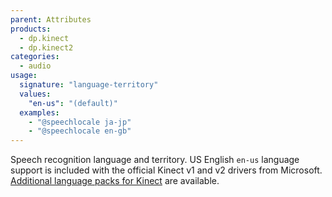 ```yaml
---
parent: Attributes
products:
  - dp.kinect
  - dp.kinect2
categories:
  - audio
usage:
  signature: "language-territory"
  values:
    "en-us": "(default)"
  examples:
    - "@speechlocale ja-jp"
    - "@speechlocale en-gb"
---
```


Speech recognition language and territory. US English `en-us` language support
is included with the official Kinect v1 and v2 drivers from Microsoft.
[Additional language packs for Kinect](http://go.microsoft.com/fwlink/?LinkID=248679)
are available.

